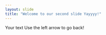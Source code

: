 ```yaml
---
layout: slide
title: "Welcome to our second slide Yayyyy!"
---
```

Your text
Use the left arrow to go back!
